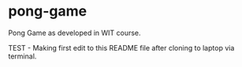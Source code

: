 # pong-game

Pong Game as developed in WIT course.

TEST - Making first edit to this README file after cloning to laptop via terminal.